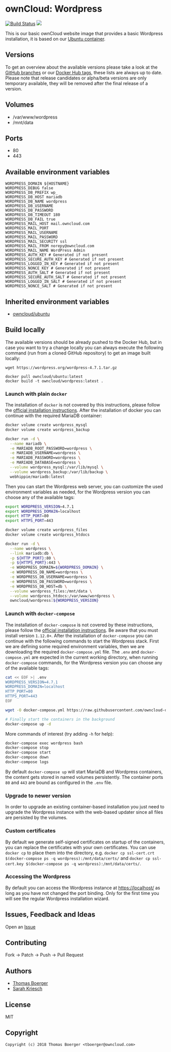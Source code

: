 # ownCloud: Wordpress

[![Build Status](https://drone.owncloud.com/api/badges/owncloud-docker/wordpress/status.svg)](https://drone.owncloud.com/owncloud-docker/server)
[![](https://images.microbadger.com/badges/image/owncloud/wordpress.svg)](https://microbadger.com/images/owncloud/wordpress "Get your own image badge on microbadger.com")

This is our basic ownCloud website image that provides a basic Wordpress installation, it is based on our [Ubuntu container](https://registry.hub.docker.com/u/owncloud/ubuntu/).


## Versions

To get an overview about the available versions please take a look at the [GitHub branches](https://github.com/owncloud-docker/wordpress/branches/all) or our [Docker Hub tags](https://hub.docker.com/r/owncloud/wordpress/tags/), these lists are always up to date. Please note that release candidates or alpha/beta versions are only temporary available, they will be removed after the final release of a version.


## Volumes

* /var/www/wordpress
* /mnt/data


## Ports

* 80
* 443


## Available environment variables

```
WORDPRESS_DOMAIN ${HOSTNAME}
WORDPRESS_DEBUG false
WORDPRESS_DB_PREFIX wp_
WORDPRESS_DB_HOST mariadb
WORDPRESS_DB_NAME wordpress
WORDPRESS_DB_USERNAME
WORDPRESS_DB_PASSWORD
WORDPRESS_DB_TIMEOUT 180
WORDPRESS_DB_FAIL true
WORDPRESS_MAIL_HOST mail.owncloud.com
WORDPRESS_MAIL_PORT
WORDPRESS_MAIL_USERNAME
WORDPRESS_MAIL_PASSWORD
WORDPRESS_MAIL_SECURITY ssl
WORDPRESS_MAIL_FROM norepy@owncloud.com
WORDPRESS_MAIL_NAME WordPress Admin
WORDPRESS_AUTH_KEY # Generated if not present
WORDPRESS_SECURE_AUTH_KEY # Generated if not present
WORDPRESS_LOGGED_IN_KEY # Generated if not present
WORDPRESS_NONCE_KEY # Generated if not present
WORDPRESS_AUTH_SALT # Generated if not present
WORDPRESS_SECURE_AUTH_SALT # Generated if not present
WORDPRESS_LOGGED_IN_SALT # Generated if not present
WORDPRESS_NONCE_SALT # Generated if not present
```

## Inherited environment variables

* [owncloud/ubuntu](https://github.com/owncloud-docker/ubuntu#available-environment-variables)


## Build locally

The available versions should be already pushed to the Docker Hub, but in case you want to try a change locally you can always execute the following command (run from a cloned GitHub repository) to get an image built locally:

```
wget https://wordpress.org/wordpress-4.7.1.tar.gz

docker pull owncloud/ubuntu:latest
docker build -t owncloud/wordpress:latest .
```


### Launch with plain `docker`

The installation of `docker` is not covered by this instructions, please follow the [official installation instructions](https://docs.docker.com/engine/installation/). After the installation of docker you can continue with the required MariaDB container:

```bash
docker volume create wordpress_mysql
docker volume create wordpress_backup

docker run -d \
  --name mariadb \
  -e MARIADB_ROOT_PASSWORD=wordpress \
  -e MARIADB_USERNAME=wordpress \
  -e MARIADB_PASSWORD=wordpress \
  -e MARIADB_DATABASE=wordpress \
  --volume wordpress_mysql:/var/lib/mysql \
  --volume wordpress_backup:/var/lib/backup \
  webhippie/mariadb:latest
```

Then you can start the Wordpress web server, you can customize the used environment variables as needed, for the Wordpress version you can choose any of the available tags:

```bash
export WORDPRESS_VERSION=4.7.1
export WORDPRESS_DOMAIN=localhost
export HTTP_PORT=80
export HTTPS_PORT=443

docker volume create wordpress_files
docker volume create wordpress_htdocs

docker run -d \
  --name wordpress \
  --link mariadb:db \
  -p ${HTTP_PORT}:80 \
  -p ${HTTPS_PORT}:443 \
  -e WORDPRESS_DOMAIN=${WORDPRESS_DOMAIN} \
  -e WORDPRESS_DB_NAME=wordpress \
  -e WORDPRESS_DB_USERNAME=wordpress \
  -e WORDPRESS_DB_PASSWORD=wordpress \
  -e WORDPRESS_DB_HOST=db \
  --volume wordpress_files:/mnt/data \
  --volume wordpress_htdocs:/var/www/wordpress \
  owncloud/wordpress:${WORDPRESS_VERSION}
```


### Launch with `docker-compose`

The installation of `docker-compose` is not covered by these instructions, please follow the [official installation instructions](https://docs.docker.com/compose/install/). Be aware that you must install version `1.12.0+`. After the installation of `docker-compose` you can continue with the following commands to start the Wordpress stack. First we are defining some required environment variables, then we are downloading the required `docker-compose.yml` file. The `.env` and `docker-compose.yml` are expected in the current working directory, when running `docker-compose` commands, for the Wordpress version you can choose any of the available tags:

```bash
cat << EOF >| .env
WORDPRESS_VERSION=4.7.1
WORDPRESS_DOMAIN=localhost
HTTP_PORT=80
HTTPS_PORT=443
EOF

wget -O docker-compose.yml https://raw.githubusercontent.com/owncloud-docker/wordpress/master/docker-compose.yml

# Finally start the containers in the background
docker-compose up -d
```

More commands of interest (try adding `-h` for help):

```bash
docker-compose exec wordpress bash
docker-compose stop
docker-compose start
docker-compose down
docker-compose logs
```

By default `docker-compose up` will start MariaDB and Wordpress containers, the content gets stored in named volumes persistently. The container ports `80` and `443` are bound as configured in the `.env` file.

### Upgrade to newer version

In order to upgrade an existing container-based installation you just need to upgrade the Wordpress instance with the web-based updater since all files are persisted by the volumes.


### Custom certificates

By default we generate self-signed certificates on startup of the containers, you can replace the certificates with your own certificates. You can use `docker cp` to place them into the directory, e.g. `docker cp ssl-cert.crt $(docker-compose ps -q wordpress):/mnt/data/certs/` and `docker cp ssl-cert.key $(docker-compose ps -q wordpress):/mnt/data/certs/`.


### Accessing the Wordpress

By default you can access the Wordpress instance at [https://localhost/](https://localhost/) as long as you have not changed the port binding. Only for the first time you will see the regular Wordpress installation wizard.


## Issues, Feedback and Ideas

Open an [Issue](https://github.com/owncloud-docker/wordpress/issues)


## Contributing

Fork -> Patch -> Push -> Pull Request


## Authors

* [Thomas Boerger](https://github.com/tboerger)
* [Sarah Kriesch](https://github.com/skriesch)


## License

MIT


## Copyright

```
Copyright (c) 2018 Thomas Boerger <tboerger@owncloud.com>
```
